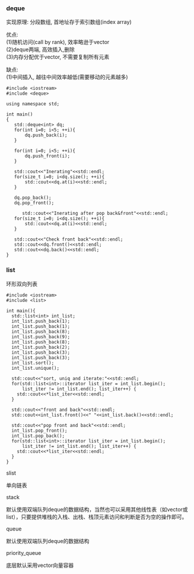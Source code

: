 ### deque

实现原理: 分段数组, 首地址存于索引数组\(index array\)

优点:  
\(1\)随机访问\(call by rank\), 效率略逊于vector  
\(2\)deque两端, 高效插入,删除  
\(3\)内存分配优于vector, 不需要复制所有元素

缺点:  
\(1\)中间插入, 越往中间效率越低\(需要移动的元素越多\)

```
#include <iostream>
#include <deque>

using namespace std;

int main()
{
   std::deque<int> dq;
   for(int i=0; i<5; ++i){
       dq.push_back(i);
   }

   for(int i=0; i<5; ++i){
       dq.push_front(i);
   }

   std::cout<<"Inerating"<<std::endl;
   for(size_t i=0; i<dq.size(); ++i){
       std::cout<<dq.at(i)<<std::endl;
   }

   dq.pop_back();
   dq.pop_front();

      std::cout<<"Inerating after pop back&front"<<std::endl;
   for(size_t i=0; i<dq.size(); ++i){
       std::cout<<dq.at(i)<<std::endl;
   }

   std::cout<<"Check front back"<<std::endl;
   std::cout<<dq.front()<<std::endl;
   std::cout<<dq.back()<<std::endl;
}
```

### list

环形双向列表
```
#include <iostream>
#include <list>

int main(){
  std::list<int> int_list;
  int_list.push_back(1);
  int_list.push_back(1);
  int_list.push_back(8);
  int_list.push_back(9);
  int_list.push_back(8);
  int_list.push_back(2);
  int_list.push_back(3);
  int_list.push_back(3);
  int_list.sort();
  int_list.unique();

  std::cout<<"sort, uniq and iterate:"<<std::endl;
  for(std::list<int>::iterator list_iter = int_list.begin();
      list_iter != int_list.end(); list_iter++) {
    std::cout<<*list_iter<<std::endl;
  }

  std::cout<<"front and back"<<std::endl;
  std::cout<<int_list.front()<<" "<<int_list.back()<<std::endl;

  std::cout<<"pop front and back"<<std::endl;
  int_list.pop_front();
  int_list.pop_back();
  for(std::list<int>::iterator list_iter = int_list.begin();
      list_iter != int_list.end(); list_iter++) {
    std::cout<<*list_iter<<std::endl;
  }
}
```

slist

单向链表

stack

默认使用双端队列deque的数据结构，当然也可以采用其他线性表（如vector或list），只要提供堆栈的入栈、出栈、栈顶元素访问和判断是否为空的操作即可。

queue

默认使用双端队列deque的数据结构

priority\_queue

底层默认采用vector向量容器

